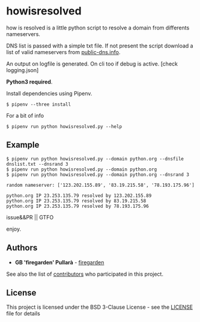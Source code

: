 # howisresolved
how is resolved is a little python script to resolve a domain from differents nameservers.

DNS list is passed with a simple txt file.
If not present the script download a list of valid nameservers from [public-dns.info](https://public-dns.info/).

An output on logfile is generated.
On cli too if debug is active. [check logging.json]

**Python3 required**.

Install dependencies using Pipenv.
```console
$ pipenv --three install
```

For a bit of info
```console
$ pipenv run python howisresolved.py --help
```

## Example
```console
$ pipenv run python howisresolved.py --domain python.org --dnsfile dnslist.txt --dnsrand 3
$ pipenv run python howisresolved.py --domain python.org
$ pipenv run python howisresolved.py --domain python.org --dnsrand 3

random nameserver: ['123.202.155.89', '83.19.215.58', '78.193.175.96']

python.org IP 23.253.135.79 resolved by 123.202.155.89
python.org IP 23.253.135.79 resolved by 83.19.215.58
python.org IP 23.253.135.79 resolved by 78.193.175.96
```

issue&&PR || GTFO

enjoy.

## Authors

* **GB 'firegarden' Pullarà** - [firegarden](https://firegarden.co)

See also the list of [contributors](https://github.com/gionniboy/howisresolved/contributors) who participated in this project.

## License
This project is licensed under the BSD 3-Clause License - see the [LICENSE](LICENSE) file for details
